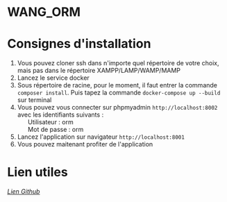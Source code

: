 # WANG_ORM


<h1>Consignes d'installation</h1>

<ol>
	<li>Vous pouvez cloner ssh dans n'importe quel répertoire de votre choix, mais pas dans le répertoire XAMPP/LAMP/WAMP/MAMP</li>
	<li>Lancez le service docker</li>
	<li>Sous répertoire de racine, pour le moment, il faut entrer la commande <code>composer install</code>. Puis tapez la commande <code>docker-compose up --build</code> sur terminal</li>
	<li>
		Vous pouvez vous connecter sur phpmyadmin <code>http://localhost:8002</code> avec les identifiants suivants :<br>
		<ul>Utilisateur : orm</ul>
		<ul>Mot de passe : orm</ul>
	</li>
	<li>Lancez l'application sur navigateur <code>http://localhost:8001</code></li>
	<li>Vous pouvez maitenant profiter de l'application</li>
</ol>

<h1>Lien utiles</h1>
<address>
	<p><a href="https://github.com/ziyi-hub/WANG_ORM">Lien Github</a></p>
</address>




